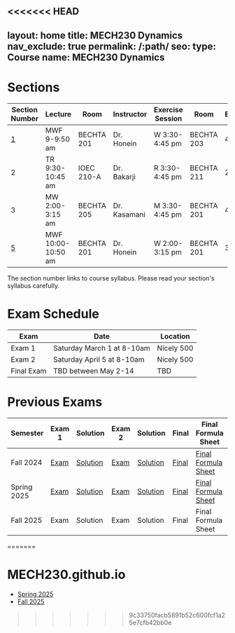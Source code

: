 <<<<<<< HEAD
---
layout: home
title: MECH230 Dynamics
nav_exclude: true
permalink: /:path/
seo:
  type: Course
  name: MECH230 Dynamics
---

# Sections

| Section Number | Lecture             | Room | Instructor    | Exercise Session  | Room | Enrollement  |
| - | ------------------- | ----------    | -- | ----------------  | -- | -- |
| [1](https://drive.google.com/file/d/1UQTwvD-vhbpx2lC4R00NaTm-6hGOOxC9/view?usp=sharing) | MWF 9-9:50 am       | BECHTA 201 | Dr. Honein    | W 3:30-4:45 pm    | BECHTA 203 | 48 |
| 2 | TR 9:30-10:45 am    | IOEC 210-A | Dr. Bakarji   | R 3:30-4:45 pm    | BECHTA 211 | 29 |
| 3 | MW 2:00-3:15 am     | BECHTA 205 | Dr. Kasamani  | M 3:30-4:45 pm    | BECHTA 201 | 42 |
| [5](https://drive.google.com/file/d/1UXfF62scT79lgADqTHO5S-sJoMZFrwuj/view?usp=sharing) | MWF 10:00-10:50 am  | BECHTA 201 | Dr. Honein    | W 2:00-3:15 pm    | BECHTA 201 | 31 |

The section number links to course syllabus. Please read your section's syllabus carefully.

# Exam Schedule

| Exam | Date | Location |
| -- | -- | -- |
| Exam 1 | Saturday March 1 at 8-10am | Nicely 500 |
| Exam 2 | Saturday April 5 at 8-10am | Nicely 500 |
| Final Exam | TBD between May 2-14 | TBD |

# Previous Exams

| Semester | Exam 1 | Solution | Exam 2 | Solution | Final | Final Formula Sheet | Solution |
| -- | -- | -- | -- | -- | -- | -- | -- |
| Fall 2024 | [Exam](https://drive.google.com/file/d/1fpyogKU72hAk62joaXF57r_IyN-hvyrX/view?usp=sharing) | [Solution](https://drive.google.com/file/d/1gEF7iLhqBAmBBbsNmlnsfmzRhn-U-z8h/view?usp=sharing) | [Exam](https://drive.google.com/file/d/1EsWH744Ea9hTqATIefX_iNISh8Yit5By/view?usp=sharing) | [Solution](https://drive.google.com/file/d/1TkYUfnPO1sOTNMaOrFGUUBSUmpVRY5u6/view?usp=sharing) | [Final](https://drive.google.com/file/d/1UM0d436fD1UeuP0GWjcqIyFP_Lrfrv2M/view?usp=share_link) | [Final Formula Sheet](https://drive.google.com/file/d/1SEIcqV9ZGopW-3rXGl6u-v4yAV9b6NoM/view?usp=sharing) | [Solution](https://drive.google.com/file/d/1ULFXXRHoYjYegWJ-E-Ray_JmYSu70aNZ/view?usp=sharing) |
| Spring 2025 | [Exam](https://drive.google.com/file/d/1nYIM1DQM-xVw40f7MYHySVGbD_-mvGR7/view?usp=share_link) | [Solution](https://drive.google.com/file/d/1nZ_2hlN742mQefcQq80z4JaBwRkUrTUg/view?usp=share_link) | [Exam](https://drive.google.com/file/d/1PqB3AuPpe6iEz4S_hGeReKswznM3Oy4N/view?usp=sharing) | [Solution](https://drive.google.com/file/d/1PoiuhSRDilY_wqvYx3Q5fC7DtcB-O3IU/view?usp=sharing) | [Final](https://drive.google.com/file/d/1TcTW830VaSOpyTgutoI8S-agWErWplGE/view?usp=sharing) | [Final Formula Sheet](https://drive.google.com/file/d/1TGxehzRf-imvsRXlj2ulP5fpYmzAg1jC/view?usp=sharing) | [Solution](https://drive.google.com/file/d/1THjl_kwMNHvcFt04QrGJM5DICYu9seGZ/view?usp=sharing) |
| Fall 2025 | Exam | Solution | Exam | Solution | Final | Final Formula Sheet | Solution |


=======
# MECH230.github.io

- [Spring 2025](https://mech230.github.io/S25/)
- [Fall 2025](https://mech230.github.io/F25/)
>>>>>>> 9c33750facb5891b52c600fcf1a25e7cfb42bb0e
